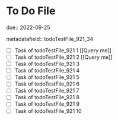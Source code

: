 # To Do File

due:: 2022-09-25

metadatafield:: todoTestFile_921_34

- [ ] Task of todoTestFile_921 1 [[Query me]]
- [ ] Task of todoTestFile_921 2 [[Query me]]
- [ ] Task of todoTestFile_921 3
- [ ] Task of todoTestFile_921 4
- [ ] Task of todoTestFile_921 5
- [ ] Task of todoTestFile_921 6
- [ ] Task of todoTestFile_921 7
- [ ] Task of todoTestFile_921 8
- [ ] Task of todoTestFile_921 9
- [ ] Task of todoTestFile_921 10